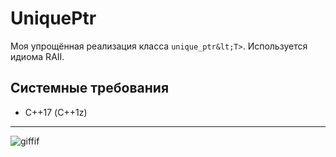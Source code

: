 # UniquePtr
Моя упрощённая реализация класса `unique_ptr&lt;T>`. Используется идиома RAII.
## Системные требования
- С++17 (C++1z)
***
![giffif](https://user-images.githubusercontent.com/93004994/164434944-d2e29257-6f92-4aae-a542-ecb36bd52df1.gif)
